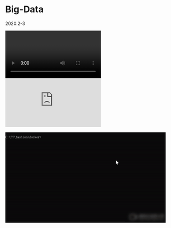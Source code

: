 # Big-Data
2020.2-3

![Video](https://github.com/Yiran-H/Big-Data/blob/master/1080p.MP4)
![Code](https://github.com/Yiran-H/Big-Data/blob/master/app.py)

![image](https://github.com/Yiran-H/Big-Data/blob/master/video1.gif)
